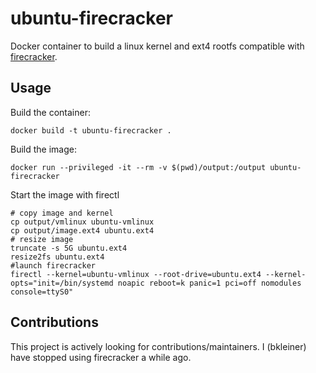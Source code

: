 # ubuntu-firecracker
Docker container to build a linux kernel and ext4 rootfs compatible with [firecracker](https://github.com/firecracker-microvm/firecracker).

## Usage
Build the container:
```shell
docker build -t ubuntu-firecracker .
```

Build the image:
```shell
docker run --privileged -it --rm -v $(pwd)/output:/output ubuntu-firecracker
```

Start the image with firectl
```shell
# copy image and kernel
cp output/vmlinux ubuntu-vmlinux
cp output/image.ext4 ubuntu.ext4
# resize image
truncate -s 5G ubuntu.ext4
resize2fs ubuntu.ext4
#launch firecracker
firectl --kernel=ubuntu-vmlinux --root-drive=ubuntu.ext4 --kernel-opts="init=/bin/systemd noapic reboot=k panic=1 pci=off nomodules console=ttyS0"
```

## Contributions
This project is actively looking for contributions/maintainers.
I (bkleiner) have stopped using firecracker a while ago.
